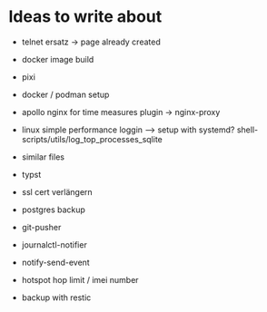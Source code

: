 # Ideas to write about
* telnet ersatz -> page already created
* docker image build
* pixi
* docker / podman setup

* apollo nginx for time measures plugin -> nginx-proxy
* linux simple performance loggin --> setup with systemd? shell-scripts/utils/log_top_processes_sqlite
* similar files
* typst
* ssl cert verlängern

* postgres backup
* git-pusher
* journalctl-notifier
* notify-send-event
* hotspot hop limit / imei number
* backup with restic


<!--
arrows: → ↪ ⇒ ⇝ ↬
-->